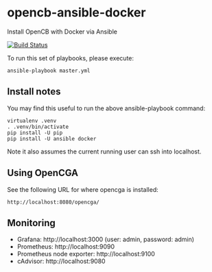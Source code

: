 # opencb-ansible-docker
Install OpenCB with Docker via Ansible

[![Build Status](https://www.travis-ci.org/JohnGarbutt/opencb-ansible-docker.svg?branch=master)](https://www.travis-ci.org/JohnGarbutt/opencb-ansible-docker)

To run this set of playbooks, please execute:

    ansible-playbook master.yml

## Install notes

You may find this useful to run the above ansible-playbook command:

    virtualenv .venv
    . .venv/bin/activate
    pip install -U pip
    pip install -U ansible docker

Note it also assumes the current running user can ssh into localhost.

## Using OpenCGA

See the following URL for where opencga is installed:

    http://localhost:8080/opencga/

## Monitoring

* Grafana: http://localhost:3000 (user: admin, password: admin)
* Prometheus: http://localhost:9090
* Prometheus node exporter: http://localhost:9100
* cAdvisor: http://localhost:9080
